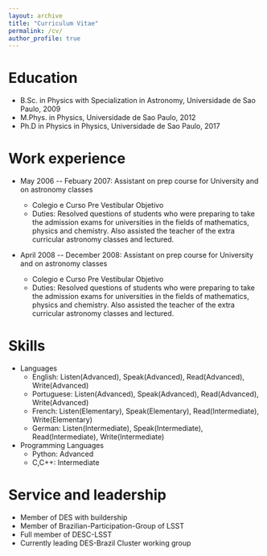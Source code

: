 ```yaml
---
layout: archive
title: "Curriculum Vitae"
permalink: /cv/
author_profile: true
---
```


Education
======
* B.Sc. in Physics with Specialization in Astronomy, Universidade de Sao Paulo, 2009
* M.Phys. in Physics, Universidade de Sao Paulo, 2012
* Ph.D in Physics in Physics, Universidade de Sao Paulo, 2017


Work experience
======
* May 2006 -- Febuary 2007: Assistant on prep course for University and on astronomy classes
  * Colegio e Curso Pre Vestibular Objetivo
  * Duties: Resolved questions of students who were preparing to take the admission exams for universities in the fields of mathematics, physics and chemistry. Also assisted the teacher of the extra curricular astronomy classes and lectured.

* April 2008 -- December 2008: Assistant on prep course for University and on astronomy classes
  * Colegio e Curso Pre Vestibular Objetivo
  * Duties: Resolved questions of students who were preparing to take the admission exams for universities in the fields of mathematics, physics and chemistry. Also assisted the teacher of the extra curricular astronomy classes and lectured.
  
Skills
======
* Languages
  * English: Listen(Advanced), Speak(Advanced), Read(Advanced), Write(Advanced)
  * Portuguese: Listen(Advanced), Speak(Advanced), Read(Advanced), Write(Advanced)
  * French: Listen(Elementary), Speak(Elementary), Read(Intermediate), Write(Elementary)
  * German: Listen(Intermediate), Speak(Intermediate), Read(Intermediate), Write(Intermediate)
* Programming Languages
  * Python: Advanced
  * C,C++: Intermediate

Service and leadership
======
* Member of DES with buildership
* Member of Brazilian-Participation-Group of LSST
* Full member of DESC-LSST
* Currently leading DES-Brazil Cluster working group
